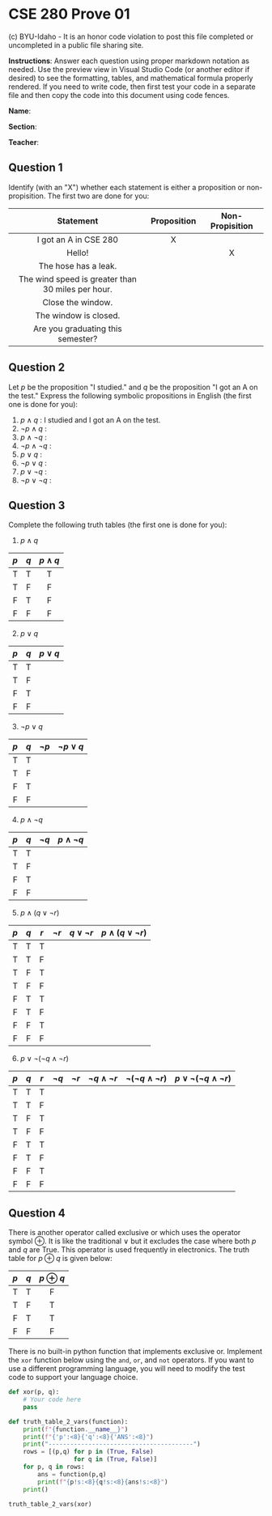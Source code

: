 # CSE 280 Prove 01

(c) BYU-Idaho - It is an honor code violation to post this
file completed or uncompleted in a public file sharing site.

**Instructions**: Answer each question using proper markdown notation as needed.  Use the preview view in Visual Studio Code (or another editor if desired) to see the formatting, tables, and mathematical formula properly rendered.  If you need to write code, then first test your code in a separate file and then copy the code into this document using code fences. 

**Name**:

**Section**:

**Teacher**:

## Question 1

Identify (with an "X") whether each statement is either a proposition or non-propisition.  The first two are done for you:

|Statement|Proposition|Non-Propisition|
|:-:|:-:|:-:|
|I got an A in CSE 280|X||
|Hello!||X|
|The hose has a leak.|||
|The wind speed is greater than 30 miles per hour.|||
|Close the window.|||
|The window is closed.|||
|Are you graduating this semester?|||

## Question 2

Let $p$ be the proposition "I studied." and $q$ be the proposition "I got an A on the test."  Express the following symbolic propositions in English (the first one is done for you):

1. $p \land q$ : I studied and I got an A on the test.
2. $\neg p \land q$ :
3. $p \land \neg q$ :
4. $\neg p \land \neg q$ :
5. $p \lor q$ :
6. $\neg p \lor q$ :
7. $p \lor \neg q$ :
8. $\neg p \lor \neg q$ :

## Question 3

Complete the following truth tables (the first one is done for you):

1. $p \land q$

|$p$|$q$|$p \land q$|
|:-:|:-:|:-:|
|T|T|T|
|T|F|F|
|F|T|F|
|F|F|F|

2. $p \lor q$

|$p$|$q$|$p \lor q$|
|:-:|:-:|:-:|
|T|T||
|T|F||
|F|T||
|F|F||

3. $\neg p \lor q$

|$p$|$q$|$\neg p$|$\neg p \lor q$|
|:-:|:-:|:-:|:-:|
|T|T|||
|T|F|||
|F|T|||
|F|F|||

4. $p \land \neg q$

|$p$|$q$|$\neg q$|$p \land \neg q$|
|:-:|:-:|:-:|:-:|
|T|T|||
|T|F|||
|F|T|||
|F|F|||

5. $p \land (q \lor \neg r)$

|$p$|$q$|$r$|$\neg r$|$q \lor \neg r$|$p \land (q \lor \neg r)$|
|:-:|:-:|:-:|:-:|:-:|:-:|
|T|T|T||||
|T|T|F||||
|T|F|T||||
|T|F|F||||
|F|T|T||||
|F|T|F||||
|F|F|T||||
|F|F|F||||

6. $p \lor \neg (\neg q \land \neg r)$

|$p$|$q$|$r$|$\neg q$|$\neg r$|$\neg q \land \neg r$|$\neg (\neg q \land \neg r)$|$p \lor \neg (\neg q \land \neg r)$|
|:-:|:-:|:-:|:-:|:-:|:-:|:-:|:-:|
|T|T|T||||||
|T|T|F||||||
|T|F|T||||||
|T|F|F||||||
|F|T|T||||||
|F|T|F||||||
|F|F|T||||||
|F|F|F||||||

## Question 4

There is another operator called exclusive or which uses the operator symbol $\oplus$.  It is like the traditional $\lor$ but it excludes the case where both $p$ and $q$ are True.  This operator is used frequently in electronics.  The truth table for $p \oplus q$ is given below:

|$p$|$q$|$p \oplus q$|
|:-:|:-:|:-:|
|T|T|F|
|T|F|T|
|F|T|T|
|F|F|F|

There is no built-in python function that implements exclusive or.  Implement the `xor` function below using the `and`, `or`, and `not` operators.  If you want to use a different programming language, you will need to modify the test code to support your language choice.

```python
def xor(p, q):
    # Your code here
    pass

def truth_table_2_vars(function):
    print(f"{function.__name__}")
    print(f"{'p':<8}{'q':<8}{'ANS':<8}")
    print("----------------------------------------")
    rows = [(p,q) for p in (True, False) 
                  for q in (True, False)]    
    for p, q in rows:
        ans = function(p,q)
        print(f"{p!s:<8}{q!s:<8}{ans!s:<8}")
    print()

truth_table_2_vars(xor)
```
